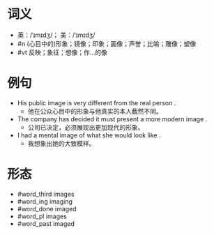 # 词义
- 英：/ˈɪmɪdʒ/； 美：/ˈɪmɪdʒ/
- #n (心目中的)形象；镜像；印象；画像；声誉；比喻；雕像；塑像
- #vt 反映；象征；想像；作…的像
# 例句
- His public image is very different from the real person .
	- 他在公众心目中的形象与他真实的本人截然不同。
- The company has decided it must present a more modern image .
	- 公司已决定，必须展现出更加现代的形象。
- I had a mental image of what she would look like .
	- 我想象出她的大致模样。
# 形态
- #word_third images
- #word_ing imaging
- #word_done imaged
- #word_pl images
- #word_past imaged

